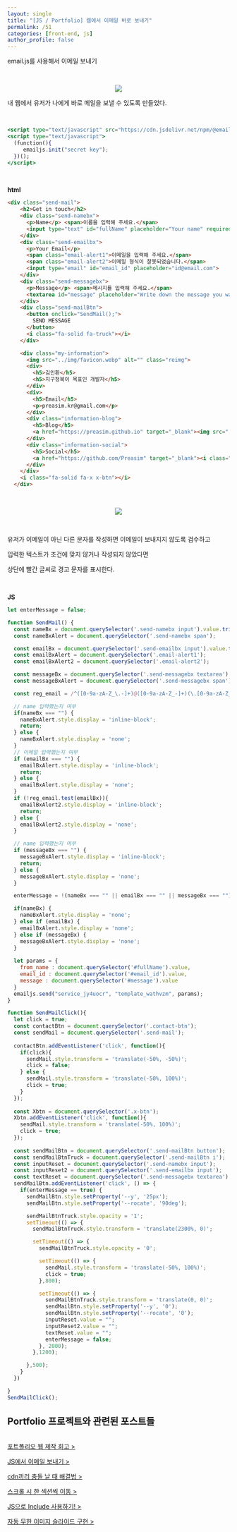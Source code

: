 ```yaml
---
layout: single
title: "[JS / Portfolio] 웹에서 이메일 바로 보내기"
permalink: /51
categories: [front-end, js]
author_profile: false
---
```


email.js를 사용해서 이메일 보내기

<br>

<p align="center"><img src="../images/emailjs1.png"></p>

내 웹에서 유저가 나에게 바로 메일을 보낼 수 있도록 만들었다.

<br>

```jsx
<script type="text/javascript" src="https://cdn.jsdelivr.net/npm/@emailjs/browser@3/dist/email.min.js"></script>
<script type="text/javascript">
  (function(){
     emailjs.init("secret key");
  })();
</script>
```

<br>

**html**

```html
<div class="send-mail">
    <h2>Get in touch</h2>
    <div class="send-namebx">
      <p>Name</p> <span>이름을 입력해 주세요.</span>
      <input type="text" id="fullName" placeholder="Your name" required>
    </div>
    <div class="send-emailbx">
      <p>Your Email</p> 
      <span class="email-alert1">이메일을 입력해 주세요.</span>
      <span class="email-alert2">이메일 형식이 잘못되었습니다.</span>
      <input type="email" id="email_id" placeholder="id@email.com">
    </div>
    <div class="send-messagebx">
      <p>Message</p> <span>메시지를 입력해 주세요.</span>
      <textarea id="message" placeholder="Write down the message you want to send me." required></textarea>
    </div>
    <div class="send-mailBtn">
      <button onclick="SendMail();">
        SEND MESSAGE
      </button>
      <i class="fa-solid fa-truck"></i>
    </div>

    <div class="my-information">
      <img src="../img/favicon.webp" alt="" class="reimg">
      <div>
        <h5>김인환</h5>
        <h5>지구정복이 목표인 개발자</h5>
      </div>
      <div>
        <h5>Email</h5>
        <p>preasim.kr@gmail.com</p>
      </div>
      <div class="information-blog">
        <h5>Blog</h5>
        <a href="https://preasim.github.io" target="_blank"><img src="../img/favicon.webp" alt=""></a>
      </div>
      <div class="information-social">
        <h5>Social</h5>
        <a href="https://github.com/Preasim" target="_blank"><i class="fa-brands fa-github"></i></a>
      </div>
    </div>
    <i class="fa-solid fa-x x-btn"></i>
  </div>
```

<br>

<p align="center"><img src="../images/emailjs2.png"></p>

<br>

유저가 이메일이 아닌 다른 문자를 작성하면 이메일이 보내지지 않도록 검수하고

입력한 텍스트가 조건에 맞지 않거나 작성되지 않았다면

상단에 빨간 글씨로 경고 문자를 표시한다.

<br>

**JS**

```jsx
let enterMessage = false;

function SendMail() {
  const nameBx = document.querySelector('.send-namebx input').value.trim();
  const nameBxAlert = document.querySelector('.send-namebx span');

  const emailBx = document.querySelector('.send-emailbx input').value.trim();
  const emailBxAlert = document.querySelector('.email-alert1');
  const emailBxAlert2 = document.querySelector('.email-alert2');

  const messageBx = document.querySelector('.send-messagebx textarea').value.trim();
  const messageBxAlert = document.querySelector('.send-messagebx span');

  const reg_email = /^([0-9a-zA-Z_\.-]+)@([0-9a-zA-Z_-]+)(\.[0-9a-zA-Z_-]+){1,2}$/;

  // name 입력했는지 여부
  if(nameBx === "") {
    nameBxAlert.style.display = 'inline-block';
    return;
  } else {
    nameBxAlert.style.display = 'none';
  }
  // 이메일 입력했는지 여부
  if (emailBx === "") {
    emailBxAlert.style.display = 'inline-block';
    return;
  } else {
    emailBxAlert.style.display = 'none';
  }
  if (!reg_email.test(emailBx)){
    emailBxAlert2.style.display = 'inline-block';
    return;
  } else {
    emailBxAlert2.style.display = 'none';
  }

  // name 입력했는지 여부
  if (messageBx === "") {
    messageBxAlert.style.display = 'inline-block';
    return;
  } else {
    messageBxAlert.style.display = 'none';
  }

  enterMessage = !(nameBx === "" || emailBx === "" || messageBx === "");

  if(nameBx) {
    nameBxAlert.style.display = 'none';
  } else if (emailBx) {
    emailBxAlert.style.display = 'none';
  } else if (messageBx) {
    messageBxAlert.style.display = 'none';
  }
  
  let params = {
    from_name : document.querySelector('#fullName').value,
    email_id : document.querySelector('#email_id').value,
    message : document.querySelector('#message').value
  }
  emailjs.send("service_jy4uocr", "template_wathvzm", params);
}

function SendMailClick(){
  let click = true;
  const contactBtn = document.querySelector('.contact-btn');
  const sendMail = document.querySelector('.send-mail');
  
  contactBtn.addEventListener('click', function(){
    if(click){
      sendMail.style.transform = 'translate(-50%, -50%)';
      click = false;
    } else {
      sendMail.style.transform = 'translate(-50%, 100%)';
      click = true;
    }
  });
  
  const Xbtn = document.querySelector('.x-btn');
  Xbtn.addEventListener('click', function(){
    sendMail.style.transform = 'translate(-50%, 100%)';
    click = true;
  });
  
  const sendMailBtn = document.querySelector('.send-mailBtn button');
  const sendMailBtnTruck = document.querySelector('.send-mailBtn i');
  const inputReset = document.querySelector('.send-namebx input');
  const inputReset2 = document.querySelector('.send-emailbx input');
  const textReset = document.querySelector('.send-messagebx textarea');
  sendMailBtn.addEventListener('click', () => {
    if(enterMessage == true) {
      sendMailBtn.style.setProperty('--y', '25px');
      sendMailBtn.style.setProperty('--rocate', '90deg');

      sendMailBtnTruck.style.opacity = '1';
      setTimeout(() => {
        sendMailBtnTruck.style.transform = 'translate(2300%, 0)';

        setTimeout(() => {
          sendMailBtnTruck.style.opacity = '0';

          setTimeout(() => {
            sendMail.style.transform = 'translate(-50%, 100%)';
            click = true;
          },800);

          setTimeout(() => {
            sendMailBtnTruck.style.transform = 'translate(0, 0)';
            sendMailBtn.style.setProperty('--y', '0');
            sendMailBtn.style.setProperty('--rocate', '0');
            inputReset.value = "";
            inputReset2.value = "";
            textReset.value = "";
            enterMessage = false;
          }, 2000);
        },1200);

      },500);
    }
  })

}
SendMailClick();
```

<div class="cl2"></div>

<div class="callout cImpact">
  <div class="callout-in">
    <h2>Portfolio 프로젝트와 관련된 포스트들</h2>
    <p style="padding-top: 16px;"><a href="https://preasim.github.io/52">포트폴리오 웹 제작 회고 ></a></p>
    <p><a href="https://preasim.github.io/51">JS에서 이메일 보내기 ></a></p>
    <p><a href="https://preasim.github.io/50">cdn끼리 충돌 날 때 해결법 ></a></p>
    <p><a href="https://preasim.github.io/49">스크롤 시 한 섹션씩 이동 ></a></p>
    <p><a href="https://preasim.github.io/48">JS으로  Include 사용하기! ></a></p>
    <p><a href="https://preasim.github.io/47">자동 무한 이미지 슬라이드 구현 ></a></p>
  </div>
</div>
